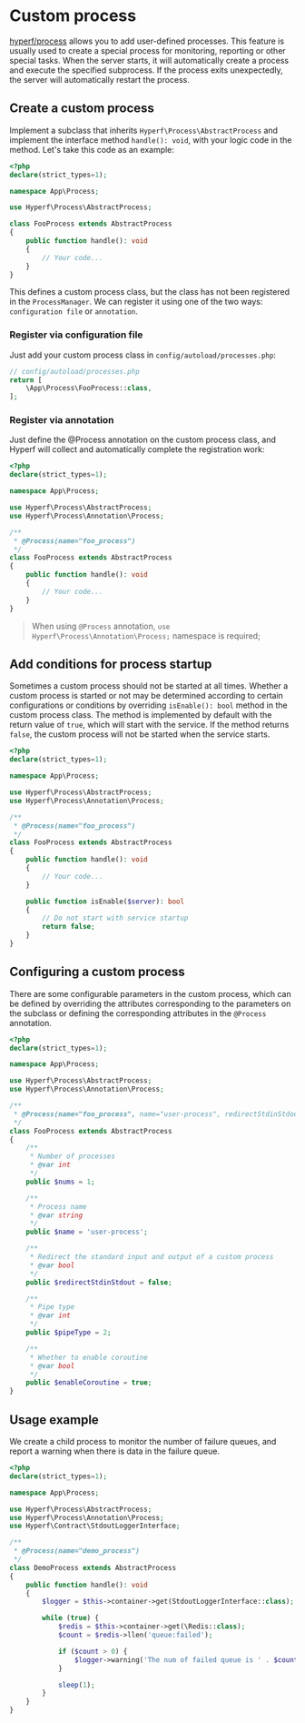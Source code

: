 # Custom process

[hyperf/process](https://github.com/hyperf-cloud/process) allows you to add user-defined processes. This feature is usually used to create a special process for monitoring, reporting or other special tasks. When the server starts, it will automatically create a process and execute the specified subprocess. If the process exits unexpectedly, the server will automatically restart the process.

## Create a custom process

Implement a subclass that inherits `Hyperf\Process\AbstractProcess` and implement the interface method `handle(): void`, with your logic code in the method. Let's take this code as an example:

```php
<?php
declare(strict_types=1);

namespace App\Process;

use Hyperf\Process\AbstractProcess;

class FooProcess extends AbstractProcess
{
    public function handle(): void
    {
        // Your code...
    }
}
```

This defines a custom process class, but the class has not been registered in the `ProcessManager`. We can register it using one of the two ways: `configuration file` or `annotation`.

### Register via configuration file

Just add your custom process class in `config/autoload/processes.php`:

```php
// config/autoload/processes.php
return [
    \App\Process\FooProcess::class,
];
```

### Register via annotation

Just define the @Process annotation on the custom process class, and Hyperf will collect and automatically complete the registration work:

```php
<?php
declare(strict_types=1);

namespace App\Process;

use Hyperf\Process\AbstractProcess;
use Hyperf\Process\Annotation\Process;

/**
 * @Process(name="foo_process")
 */
class FooProcess extends AbstractProcess
{
    public function handle(): void
    {
        // Your code...
    }
}
```

> When using `@Process` annotation, `use Hyperf\Process\Annotation\Process;` namespace is required;

## Add conditions for process startup

Sometimes a custom process should not be started at all times. Whether a custom process is started or not may be determined according to certain configurations or conditions by overriding `isEnable(): bool` method in the custom process class. The method is implemented by default with the return value of `true`, which will start with the service. If the method returns `false`, the custom process will not be started when the service starts.

```php
<?php
declare(strict_types=1);

namespace App\Process;

use Hyperf\Process\AbstractProcess;
use Hyperf\Process\Annotation\Process;

/**
 * @Process(name="foo_process")
 */
class FooProcess extends AbstractProcess
{
    public function handle(): void
    {
        // Your code...
    }

    public function isEnable($server): bool
    {
        // Do not start with service startup
        return false;
    }
}
```

## Configuring a custom process

There are some configurable parameters in the custom process, which can be defined by overriding the attributes corresponding to the parameters on the subclass or defining the corresponding attributes in the `@Process` annotation.

```php
<?php
declare(strict_types=1);

namespace App\Process;

use Hyperf\Process\AbstractProcess;
use Hyperf\Process\Annotation\Process;

/**
 * @Process(name="foo_process", name="user-process", redirectStdinStdout=false, pipeType=2, enableCoroutine=true)
 */
class FooProcess extends AbstractProcess
{
    /**
     * Number of processes
     * @var int
     */
    public $nums = 1;

    /**
     * Process name
     * @var string
     */
    public $name = 'user-process';

    /**
     * Redirect the standard input and output of a custom process
     * @var bool
     */
    public $redirectStdinStdout = false;

    /**
     * Pipe type
     * @var int
     */
    public $pipeType = 2;

    /**
     * Whether to enable coroutine
     * @var bool
     */
    public $enableCoroutine = true;
}
```

## Usage example

We create a child process to monitor the number of failure queues, and report a warning when there is data in the failure queue.

```php
<?php
declare(strict_types=1);

namespace App\Process;

use Hyperf\Process\AbstractProcess;
use Hyperf\Process\Annotation\Process;
use Hyperf\Contract\StdoutLoggerInterface;

/**
 * @Process(name="demo_process")
 */
class DemoProcess extends AbstractProcess
{
    public function handle(): void
    {
        $logger = $this->container->get(StdoutLoggerInterface::class);

        while (true) {
            $redis = $this->container->get(\Redis::class);
            $count = $redis->llen('queue:failed');

            if ($count > 0) {
                $logger->warning('The num of failed queue is ' . $count);
            }

            sleep(1);
        }
    }
}
```
